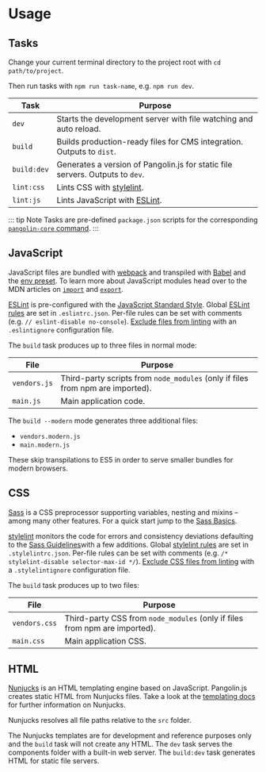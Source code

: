 # Usage

## Tasks

Change your current terminal directory to the project root with `cd path/to/project`.

Then run tasks with `npm run task-name`, e.g. `npm run dev`.

| Task        | Purpose                                                                       |
|-------------|-------------------------------------------------------------------------------|
| `dev`       | Starts the development server with file watching and auto reload.             |
| `build`     | Builds production-ready files for CMS integration. Outputs to `dist`.         |
| `build:dev` | Generates a version of Pangolin.js for static file servers. Outputs to `dev`. |
| `lint:css`  | Lints CSS with [stylelint](https://stylelint.io).                             |
| `lint:js`   | Lints JavaScript with [ESLint](https://eslint.org).                           |

::: tip Note
Tasks are pre-defined `package.json` scripts for the corresponding
[`pangolin-core` command](pangolin-core.md).
:::

## JavaScript

JavaScript files are bundled with [webpack](https://webpack.js.org) and transpiled with [Babel](https://babeljs.io) and the [env preset](https://babeljs.io/docs/en/babel-preset-env). To learn more about JavaScript modules head over to the MDN articles on [`import`](https://developer.mozilla.org/de/docs/Web/JavaScript/Reference/Statements/import) and [`export`](https://developer.mozilla.org/de/docs/Web/JavaScript/Reference/Statements/export).

[ESLint](http://eslint.org) is pre-configured with the [JavaScript Standard Style](https://standardjs.com). Global [ESLint rules](http://eslint.org/docs/rules/) are set in `.eslintrc.json`. Per-file rules can be set with comments (e.g. `// eslint-disable no-console`). [Exclude files from linting](http://eslint.org/docs/user-guide/configuring#ignoring-files-and-directories) with an `.eslintignore` configuration file.

The `build` task produces up to three files in normal mode:

| File         | Purpose                                                                        |
|--------------|--------------------------------------------------------------------------------|
| `vendors.js` | Third-party scripts from `node_modules` (only if files from npm are imported). |
| `main.js`    | Main application code.                                                         |

The `build --modern` mode generates three additional files:

* `vendors.modern.js`
* `main.modern.js`

These skip transpilations to ES5 in order to serve smaller bundles for modern browsers.

## CSS

[Sass](http://sass-lang.com) is a CSS preprocessor supporting variables, nesting and mixins – among many other features. For a quick start jump to the [Sass Basics](http://sass-lang.com/guide).

[stylelint](http://stylelint.io) monitors the code for errors and consistency deviations defaulting to the [Sass Guidelines](https://github.com/bjankord/stylelint-config-sass-guidelines)with a few additions. Global [stylelint rules](http://stylelint.io/user-guide/rules/) are set in `.stylelintrc.json`. Per-file rules can be set with comments (e.g. `/* stylelint-disable selector-max-id */`). [Exclude CSS files from linting](http://stylelint.io/user-guide/configuration/#stylelintignore) with a `.stylelintignore` configuration file.

The `build` task produces up to two files:

| File          | Purpose                                                                    |
|---------------|----------------------------------------------------------------------------|
| `vendors.css` | Third-party CSS from `node_modules` (only if files from npm are imported). |
| `main.css`    | Main application CSS.                                                      |

## HTML

[Nunjucks](https://mozilla.github.io/nunjucks/) is an HTML templating engine based on JavaScript. Pangolin.js creates static HTML from Nunjucks files. Take a look at the [templating docs](https://mozilla.github.io/nunjucks/templating.html)
for further information on Nunjucks.

Nunjucks resolves all file paths relative to the `src` folder.

The Nunjucks templates are for development and reference purposes only and the `build` task will not create any HTML. The `dev` task serves the components folder with a built-in web server. The `build:dev` task generates HTML for static file servers.

